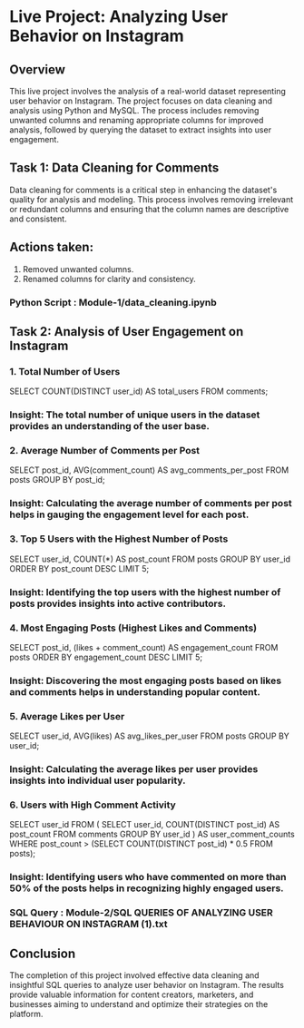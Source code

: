 # Live Project: Analyzing User Behavior on Instagram

## Overview
This live project involves the analysis of a real-world dataset representing user behavior on Instagram. The project focuses on data cleaning and analysis using Python and MySQL. The process includes removing unwanted columns and renaming appropriate columns for improved analysis, followed by querying the dataset to extract insights into user engagement.

## Task 1: Data Cleaning for Comments
Data cleaning for comments is a critical step in enhancing the dataset's quality for analysis and modeling. This process involves removing irrelevant or redundant columns and ensuring that the column names are descriptive and consistent.

## Actions taken:

1) Removed unwanted columns.
2) Renamed columns for clarity and consistency.

### Python Script : Module-1/data_cleaning.ipynb

## Task 2: Analysis of User Engagement on Instagram

### 1. Total Number of Users
SELECT COUNT(DISTINCT user_id) AS total_users
FROM comments;
### Insight: The total number of unique users in the dataset provides an understanding of the user base.

### 2. Average Number of Comments per Post
SELECT post_id, AVG(comment_count) AS avg_comments_per_post
FROM posts
GROUP BY post_id;
### Insight: Calculating the average number of comments per post helps in gauging the engagement level for each post.

### 3. Top 5 Users with the Highest Number of Posts
SELECT user_id, COUNT(*) AS post_count
FROM posts
GROUP BY user_id
ORDER BY post_count DESC
LIMIT 5;
### Insight: Identifying the top users with the highest number of posts provides insights into active contributors.

### 4. Most Engaging Posts (Highest Likes and Comments)
SELECT post_id, (likes + comment_count) AS engagement_count
FROM posts
ORDER BY engagement_count DESC
LIMIT 5;
### Insight: Discovering the most engaging posts based on likes and comments helps in understanding popular content.

### 5. Average Likes per User
SELECT user_id, AVG(likes) AS avg_likes_per_user
FROM posts
GROUP BY user_id;
### Insight: Calculating the average likes per user provides insights into individual user popularity.

### 6. Users with High Comment Activity
SELECT user_id
FROM (
    SELECT user_id, COUNT(DISTINCT post_id) AS post_count
    FROM comments
    GROUP BY user_id
) AS user_comment_counts
WHERE post_count > (SELECT COUNT(DISTINCT post_id) * 0.5 FROM posts);
### Insight: Identifying users who have commented on more than 50% of the posts helps in recognizing highly engaged users.

### SQL Query : Module-2/SQL QUERIES OF ANALYZING USER BEHAVIOUR ON INSTAGRAM (1).txt

## Conclusion
The completion of this project involved effective data cleaning and insightful SQL queries to analyze user behavior on Instagram. The results provide valuable information for content creators, marketers, and businesses aiming to understand and optimize their strategies on the platform.
